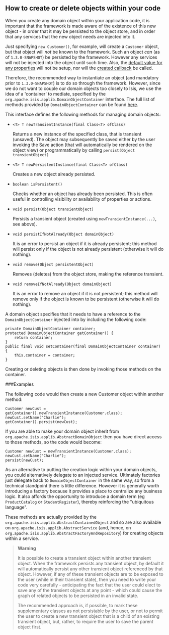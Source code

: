 How to create or delete objects within your code
------------------------------------------------

When you create any domain object within your application code, it is
important that the framework is made aware of the existence of this new
object - in order that it may be persisted to the object store, and in
order that any services that the new object needs are injected into it.

Just specifying `new Customer()`, for example, will create a `Customer` object, but that object will *not* be known to the framework.  Such an object *can* (as of `1.3.0-SNAPSHOT`) be persisted by the framework.  However any services will not be injected into the object until such time.  Also, the [default value for any properties](how-to-03-017-How-to-specify-default-value-of-an-object-property.html) will not be setup, nor will the [created callback](how-to-07-070-How-to-hook-into-the-object-lifecycle-using-callbacks.html) be called.

Therefore, the recommended way to instantiate an object (and mandatory prior to `1.3.0-SNAPSHOT`) is to do so through the framework.  However, since we do
not want to couple our domain objects too closely to Isis, we use the
idea of a 'container' to mediate, specified by the
`org.apache.isis.applib.DomainObjectContainer` interface. The
full list of methods provided by `DomainObjectContainer` can be found [here](../reference/DomainObjectContainer.html).

This interface defines the following methods for managing domain
objects:

-   `<T> T newTransientInstance(final Class<T> ofClass)`

    Returns a new instance of the specified class, that is transient
    (unsaved). The object may subsequently be saved either by the user
    invoking the Save action (that will automatically be rendered on the
    object view) or programmatically by calling `persist(Object
                transientObject)`

-   `<T> T newPersistentInstance(final Class<T> ofClass)`

    Creates a new object already persisted.

-   `boolean isPersistent()`

    Checks whether an object has already been persisted. This is often
    useful in controlling visibility or availability of properties or
    actions.

-   `void persist(Object transientObject)`

    Persists a transient object (created using `newTransientInstance(...)`, see above).

-   `void persistIfNotAlready(Object domainObject)`

    It is an error to persist an object if it is already persistent;
    this method will persist only if the object is not already
    persistent (otherwise it will do nothing).

-   `void remove(Object persistentObject)`

    Removes (deletes) from the object store, making the reference
    transient.

-   `void removeIfNotAlready(Object domainObject)`

    It is an error to remove an object if it is not persistent; this
    method will remove only if the object is known to be persistent
    (otherwise it will do nothing).

A domain object specifies that it needs to have a reference to the
`DomainObjectContainer` injected into by including the following code:

    private DomainObjectContainer container;
    protected DomainObjectContainer getContainer() {
        return container;
    }
    public final void setContainer(final DomainObjectContainer container) {
        this.container = container;
    }

Creating or deleting objects is then done by invoking those methods on
the container. 

###Examples

The following code would then create a new
Customer object within another method:

    Customer newCust = getContainer().newTransientInstance(Customer.class);
    newCust.setName("Charlie");
    getContainer().persist(newCust);

If you are able to make your domain object inherit from
`org.apache.isis.applib.AbstractDomainObject` then you have direct
access to those methods, so the code would become:

    Customer newCust = newTransientInstance(Customer.class);
    newCust.setName("Charlie");
    persist(newCust);

As an alternative to putting the creation logic within your domain
objects, you could alternatively delegate to an injected service. Ultimately factories just delegate back to `DomainObjectContainer` in
the same way, so from a technical standpoint there is little difference.
However it is generally worth introducing a factory because it provides
a place to centralize any business logic. It also affords the
opportunity to introduce a domain term (eg `ProductCatalog` or
`StudentRegister`), thereby reinforcing the "ubiquitous language".

These methods are actually provided by the
`org.apache.isis.applib.AbstractContainedObject` and so are also available
on `org.apache.isis.applib.AbstractService` (and, hence, on
`org.apache.isis.applib.AbstractFactoryAndRepository`) for creating
objects within a service.

> **Warning**
>
> It is possible to create a transient object within another transient
> object. When the framework persists any transient object, by default
> it will automatically persist any other transient object referenced by
> that object. However, if any of these transient objects are to be
> exposed to the user (while in their transient state), then you need to
> write your code very carefully - anticipating the fact that the user
> could elect to save any of the transient objects at any point - which
> could cause the graph of related objects to be persisted in an invalid
> state.
>
> The recommended approach is, if possible, to mark these supplementary
> classes as not persistable by the user, or not to permit the
> user to create a new transient object that is a child of an existing
> transient object, but, rather, to require the user to save the parent
> object first.

